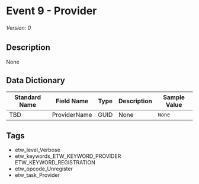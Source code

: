 # Event 9 - Provider
###### Version: 0

## Description
None

## Data Dictionary
|Standard Name|Field Name|Type|Description|Sample Value|
|---|---|---|---|---|
|TBD|ProviderName|GUID|None|`None`|

## Tags
* etw_level_Verbose
* etw_keywords_ETW_KEYWORD_PROVIDER ETW_KEYWORD_REGISTRATION
* etw_opcode_Unregister
* etw_task_Provider